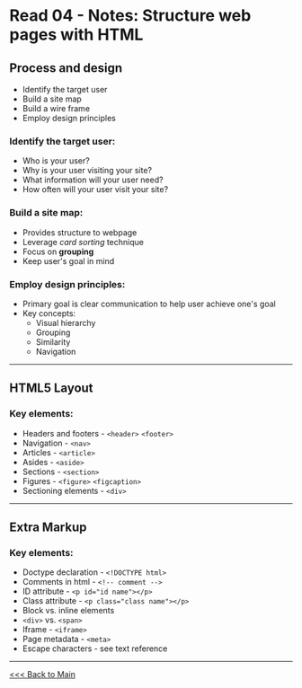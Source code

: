# Read 04 - Notes: Structure web pages with HTML

## Process and design
+ Identify the target user
+ Build a site map
+ Build a wire frame
+ Employ design principles

### Identify the target user:
+ Who is your user?
+ Why is your user visiting your site?
+ What information will your user need?
+ How often will your user visit your site?

### Build a site map:
+ Provides structure to webpage
+ Leverage *card sorting* technique
+ Focus on **grouping**
+ Keep user's goal in mind

### Employ design principles:
+ Primary goal is clear communication to help user achieve one's goal
+ Key concepts:
  - Visual hierarchy
  - Grouping
  - Similarity
  - Navigation

***
## HTML5 Layout

### Key elements:
+ Headers and footers - `<header>` `<footer>`
+ Navigation - `<nav>`
+ Articles - `<article>`
+ Asides - `<aside>`
+ Sections - `<section>`
+ Figures - `<figure>` `<figcaption>`
+ Sectioning elements - `<div>`

***
## Extra Markup

### Key elements:
+ Doctype declaration - `<!DOCTYPE html>`
+ Comments in html - `<!-- comment -->`
+ ID attribute - `<p id="id name"></p>`
+ Class attribute - `<p class="class name"></p>`
+ Block vs. inline elements
+ `<div>` vs. `<span>`
+ Iframe - `<iframe>`
+ Page metadata - `<meta>`
+ Escape characters - see text reference

***
[<<< Back to Main](sangmlee76.github.io/reading-notes/)
